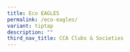 ```yaml
---
title: Eco EAGLES
permalink: /eco-eagles/
variant: tiptap
description: ""
third_nav_title: CCA Clubs & Societies
---
```

<p></p>